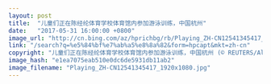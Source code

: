 ```yaml
---
layout: post
title:  "儿童们正在陈经纶体育学校体育馆内参加游泳训练，中国杭州"
date:   "2017-05-31 16:00:00 +0800"
image_url: "http://cn.bing.com/az/hprichbg/rb/Playing_ZH-CN12541345417_1920x1080.jpg"
link: "/search?q=%e5%84%bf%e7%ab%a5%e8%8a%82&form=hpcapt&mkt=zh-cn"
copyright: "儿童们正在陈经纶体育学校体育馆内参加游泳训练，中国杭州 (© REUTERS/Aly Song)"
image_hash: "e1ea7075eab510e0dc6de5931db11ab2"
image_filename: "Playing_ZH-CN12541345417_1920x1080.jpg"
---
```

